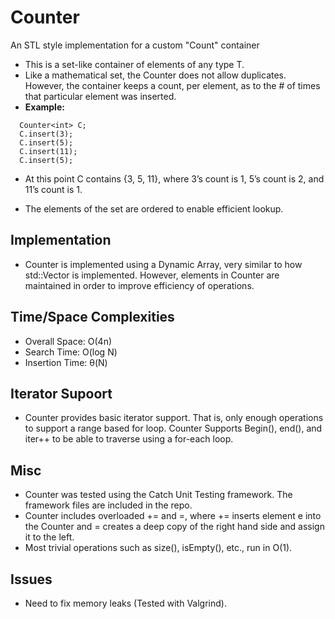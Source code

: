 # Counter 
 An STL style implementation for a custom "Count" container
 -  This  is  a  set-like  container  of  elements  of  any  type  T.
 - Like  a  mathematical  set, the Counter does not allow  duplicates. However,  the  container  keeps  a  count,  per  element,  as  to  the  #  of  times  that  particular  element  was  inserted.    
 - **Example:**
 
 ```
   Counter<int> C;
   C.insert(3);
   C.insert(5);
   C.insert(11);
   C.insert(5);
   ```

- At  this  point  C  contains  {3,  5,  11},  where  3’s  count  is  1,  5’s  count  is  2,  and  11’s  count  is  1.
 
- The elements  of  the  set  are  ordered  to  enable  efficient  lookup.

## Implementation
   - Counter is implemented using a Dynamic Array, very similar to how std::Vector is implemented. However, elements in Counter
     are maintained in order to improve efficiency of operations.
## Time/Space Complexities 
- Overall Space: O(4n)
- Search Time: O(log N)
- Insertion Time: θ(N)

## Iterator Supoort 
- Counter provides basic iterator support. That is, only enough operations to support a range based for loop. Counter Supports Begin(),
end(), and iter++ to be able to traverse using a for-each loop.

## Misc 
- Counter was tested using the Catch Unit Testing framework. The framework files are included in the repo.
- Counter includes overloaded += and =, where += inserts element e into the Counter and = creates a deep copy of
the right hand side and assign it to the left.
- Most trivial operations such as size(), isEmpty(), etc., run in O(1).

## Issues
- Need to fix memory leaks (Tested with Valgrind).
